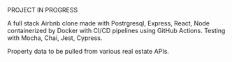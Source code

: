 PROJECT IN PROGRESS

A full stack Airbnb clone made with Postrgresql, Express, React, Node containerized by Docker with CI/CD pipelines using GitHub Actions. Testing with Mocha, Chai, Jest,
Cypress.

Property data to be pulled from various real estate APIs.
